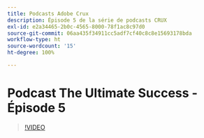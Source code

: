 ```yaml
---
title: Podcasts Adobe Crux
description: Épisode 5 de la série de podcasts CRUX
exl-id: e2a34465-2b0c-4565-8000-78f1ac8c97d0
source-git-commit: 06aa435f34911cc5adf7cf40c8c8e15693178bda
workflow-type: ht
source-wordcount: '15'
ht-degree: 100%

---
```


# Podcast The Ultimate Success - Épisode 5

>[!VIDEO](https://video.tv.adobe.com/v/3428867?quality=12learn=on)
